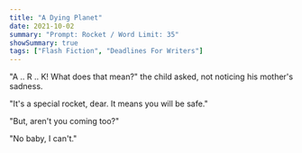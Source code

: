 ```yaml
---
title: "A Dying Planet"
date: 2021-10-02
summary: "Prompt: Rocket / Word Limit: 35"
showSummary: true
tags: ["Flash Fiction", "Deadlines For Writers"]
---
```


"A .. R .. K! What does that mean?" the child asked, not noticing his mother's sadness.

"It's a special rocket, dear. It means you will be safe."

"But, aren't you coming too?"

"No baby, I can't."
